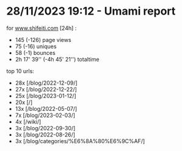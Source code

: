 # 28/11/2023 19:12 - Umami report
for www.shifeiti.com [24h] :

 - 145 (-126) page views
 - 75 (-16) uniques
 - 58 (-1) bounces
 - 2h 17' 39'' (-4h 45' 21'') totaltime


top 10 urls:
 - 28x [/blog/2022-12-09/]
 - 27x [/blog/2022-12-22/]
 - 25x [/blog/2023-01-12/]
 - 20x [/]
 - 13x [/blog/2022-05-07/]
 - 7x [/blog/2023-02-03/]
 - 4x [/wiki/]
 - 3x [/blog/2022-09-30/]
 - 3x [/blog/2022-08-26/]
 - 3x [/blog/categories/%E6%8A%80%E6%9C%AF/]


